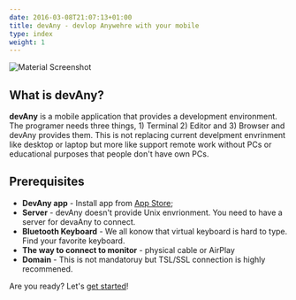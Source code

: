 ```yaml
---
date: 2016-03-08T21:07:13+01:00
title: devAny - devlop Anywehre with your mobile
type: index
weight: 1
---
```


![Material Screenshot](/images/devAny_top_image.jpg)

## What is devAny?

**devAny** is a mobile application that provides a development environment.
The programer needs three things, 1) Terminal 2) Editor and 3) Browser 
and devAny provides them. This is not replacing current develpment envrinment like desktop or laptop but
more like support remote work without PCs or educational purposes that people don't have own PCs.

## Prerequisites

* **DevAny app** - Install app from [App Store](https://xxx);
* **Server** -  devAny doesn't provide Unix envrionment. You need to have a server for devaAny to connect.
* **Bluetooth Keyboard** -  We all konow that virtual keyboard is hard to type. Find your favorite keyboard.
* **The way to connect to monitor** - physical cable or AirPlay
* **Domain** -  This is not mandatoruy but TSL/SSL connection is highly recommened.


Are you ready? Let's [get started](/getting-started/)!